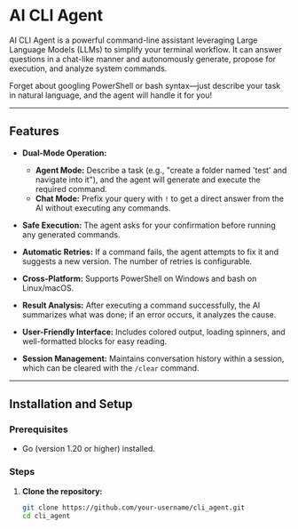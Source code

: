 # AI CLI Agent

AI CLI Agent is a powerful command-line assistant leveraging Large Language Models (LLMs) to simplify your terminal workflow. It can answer questions in a chat-like manner and autonomously generate, propose for execution, and analyze system commands.

Forget about googling PowerShell or bash syntax—just describe your task in natural language, and the agent will handle it for you!

---

## Features

- **Dual-Mode Operation:**
  - **Agent Mode:** Describe a task (e.g., "create a folder named 'test' and navigate into it"), and the agent will generate and execute the required command.
  - **Chat Mode:** Prefix your query with `!` to get a direct answer from the AI without executing any commands.

- **Safe Execution:** The agent asks for your confirmation before running any generated commands.

- **Automatic Retries:** If a command fails, the agent attempts to fix it and suggests a new version. The number of retries is configurable.

- **Cross-Platform:** Supports PowerShell on Windows and bash on Linux/macOS.

- **Result Analysis:** After executing a command successfully, the AI summarizes what was done; if an error occurs, it analyzes the cause.

- **User-Friendly Interface:** Includes colored output, loading spinners, and well-formatted blocks for easy reading.

- **Session Management:** Maintains conversation history within a session, which can be cleared with the `/clear` command.

---

## Installation and Setup

### Prerequisites

- Go (version 1.20 or higher) installed.

### Steps

1. **Clone the repository:**

   ```sh
   git clone https://github.com/your-username/cli_agent.git
   cd cli_agent
